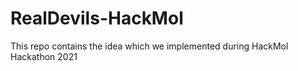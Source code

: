 # RealDevils-HackMol

This repo contains the idea which we implemented during HackMol Hackathon 2021
